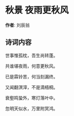 # 秋景 夜雨更秋风

**作者**: 刘辰翁

## 诗词内容

世事惟孤枕，吾生尚转蓬。

共谁堪夜雨，何意更秋风。

已是霖铃苦，何当刻漏终。

又闻翻溟滓，不是滴梧桐。

衰壑鸣蛩外，寒灯落叶中。

忽明天似水，万里附冥鸿。

